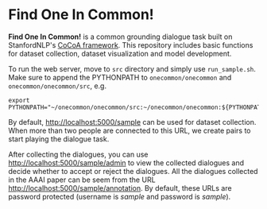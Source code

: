 # Find One In Common!

**Find One In Common!** is a common grounding dialogue task built on StanfordNLP's [CoCoA framework](https://github.com/stanfordnlp/cocoa).
This repository includes basic functions for dataset collection, dataset visualization and model development.

To run the web server, move to `src` directory and simply use `run_sample.sh`. Make sure to append the PYTHONPATH to `onecommon/onecommon` and `onecommon/onecommon/src`, e.g.

```
export PYTHONPATH="~/onecommon/onecommon/src:~/onecommon/onecommon:${PYTHONPATH}"
```

By default, <http://localhost:5000/sample> can be used for dataset collection. When more than two people are connected to this URL, we create pairs to start playing the dialogue task. 

After collecting the dialogues, you can use <http://localhost:5000/sample/admin> to view the collected dialogues and decide whether to accept or reject the dialogues. All the dialogues collected in the AAAI paper can be seem from the URL <http://localhost:5000/sample/annotation>. By default, these URLs are password protected (username is *sample* and password is *sample*).